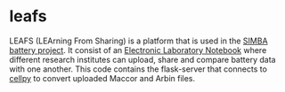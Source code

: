 # leafs
LEAFS (LEArning From Sharing) is a platform that is used in the [SIMBA battery project](https://simba-h2020.eu/project-introduction/). 
It consist of an [Electronic Laboratory Notebook](https://github.com/energycombined/leafs.network)  where different research institutes can upload, share and compare battery data with one another. 
This code contains the flask-server that connects to [cellpy](https://github.com/jepegit/cellpy) to convert uploaded Maccor and Arbin files.  


